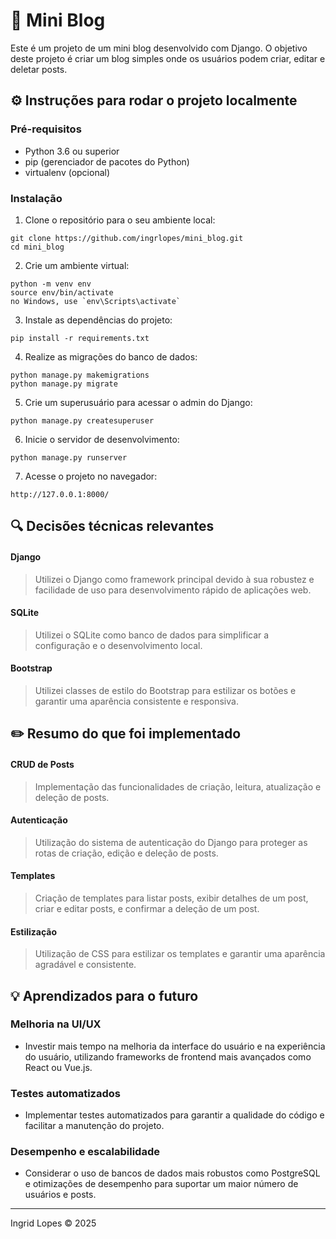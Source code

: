 # 📑 Mini Blog

Este é um projeto de um mini blog desenvolvido com Django.
O objetivo deste projeto é criar um blog simples onde os usuários podem criar, editar e deletar posts.

## ⚙️ Instruções para rodar o projeto localmente 

### Pré-requisitos

- Python 3.6 ou superior
- pip (gerenciador de pacotes do Python)
- virtualenv (opcional)

### Instalação

1. Clone o repositório para o seu ambiente local:
```
git clone https://github.com/ingrlopes/mini_blog.git
cd mini_blog
```

2. Crie um ambiente virtual:
```
python -m venv env
source env/bin/activate
no Windows, use `env\Scripts\activate`
```

3. Instale as dependências do projeto:
```
pip install -r requirements.txt
```

4. Realize as migrações do banco de dados:
```
python manage.py makemigrations
python manage.py migrate
```

5. Crie um superusuário para acessar o admin do Django:
```
python manage.py createsuperuser
```

6. Inicie o servidor de desenvolvimento:
```
python manage.py runserver
```

7. Acesse o projeto no navegador:
```
http://127.0.0.1:8000/
```

## 🔍 Decisões técnicas relevantes

#### Django
>Utilizei o Django como framework principal devido à sua robustez e facilidade de uso para desenvolvimento rápido de aplicações web.

#### SQLite
>Utilizei o SQLite como banco de dados para simplificar a configuração e o desenvolvimento local.

#### Bootstrap
>Utilizei classes de estilo do Bootstrap para estilizar os botões e garantir uma aparência consistente e responsiva.


## ✏️ Resumo do que foi implementado

#### CRUD de Posts
>Implementação das funcionalidades de criação, leitura, atualização e deleção de posts.

#### Autenticação
>Utilização do sistema de autenticação do Django para proteger as rotas de criação, edição e deleção de posts.

#### Templates
>Criação de templates para listar posts, exibir detalhes de um post, criar e editar posts, e confirmar a deleção de um post.

#### Estilização
>Utilização de CSS para estilizar os templates e garantir uma aparência agradável e consistente.


## 💡 Aprendizados para o futuro

### Melhoria na UI/UX
- Investir mais tempo na melhoria da interface do usuário e na experiência do usuário, utilizando frameworks de frontend mais avançados como React ou Vue.js.

### Testes automatizados
- Implementar testes automatizados para garantir a qualidade do código e facilitar a manutenção do projeto.

### Desempenho e escalabilidade
- Considerar o uso de bancos de dados mais robustos como PostgreSQL e otimizações de desempenho para suportar um maior número de usuários e posts.

---
Ingrid Lopes © 2025